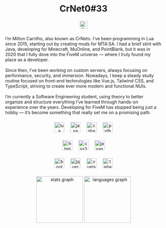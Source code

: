 <h1 align="center">CrNet0#33</h1>

###

<div align="center">
  <a href="https://discord.gg/mFjnnYPWBS" target="_blank">
    <img src="https://img.shields.io/static/v1?message=Discord&logo=discord&label=&color=7289DA&logoColor=white&labelColor=&style=for-the-badge" height="25" alt="discord logo"  />
  </a>
</div>

###

<p align="left">I’m Milton Carrilho, also known as CrNeto. I’ve been programming in Lua since 2015, starting out by creating mods for MTA:SA. I had a brief stint with Java, developing for Minecraft, MuOnline, and PointBlank, but it was in 2020 that I fully dove into the FiveM universe — where I truly found my place as a developer.<br><br>Since then, I’ve been working on custom servers, always focusing on performance, security, and immersion. Nowadays, I keep a steady study routine focused on front-end technologies like Vue.js, Tailwind CSS, and TypeScript, striving to create ever more modern and functional NUIs.<br><br>I’m currently a Software Engineering student, using theory to better organize and structure everything I’ve learned through hands-on experience over the years. Developing for FiveM has stopped being just a hobby — it’s become something that really set me on a promising path.</p>

###

<div align="center">
  <span>
    <img src="https://cdn.jsdelivr.net/gh/devicons/devicon/icons/lua/lua-original.svg" width="32" height="32" style="width:32px; height:32px;" alt="lua logo" title="Lua" />
    <img width="12" />
    <img src="https://cdn.jsdelivr.net/gh/devicons/devicon/icons/java/java-original.svg" width="32" height="32" style="width:32px; height:32px;" alt="java logo" title="Java" />
    <img width="12" />
    <img src="https://cdn.jsdelivr.net/gh/devicons/devicon/icons/csharp/csharp-original.svg" width="32" height="32" style="width:32px; height:32px;" alt="csharp logo" title="C#" />
    <img width="12" />
    <img src="https://cdn.jsdelivr.net/gh/devicons/devicon/icons/python/python-original.svg" width="32" height="32" style="width:32px; height:32px;" alt="python logo" title="Python" />
  </span>
</div>

###

<div align="center">
  <span>
    <img src="https://cdn.jsdelivr.net/gh/devicons/devicon/icons/html5/html5-original.svg" width="32" height="32" style="width:32px; height:32px;" alt="html5 logo" title="HTML5" />
    <img width="12" />
    <img src="https://cdn.jsdelivr.net/gh/devicons/devicon/icons/css3/css3-original.svg" width="32" height="32" style="width:32px; height:32px;" alt="css3 logo" title="CSS3" />
    <img width="12" />
    <img src="https://cdn.jsdelivr.net/gh/devicons/devicon/icons/javascript/javascript-original.svg" width="32" height="32" style="width:32px; height:32px;" alt="javascript logo" title="JavaScript" />
  </span>
</div>

###

<div align="center">
  <span>
    <img src="https://cdn.jsdelivr.net/gh/devicons/devicon/icons/bootstrap/bootstrap-original.svg" width="32" height="32" style="width:32px; height:32px;" alt="bootstrap logo" title="Bootstrap" />
    <img width="12" />
    <img src="https://cdn.jsdelivr.net/gh/devicons/devicon/icons/jquery/jquery-original.svg" width="32" height="32" style="width:32px; height:32px;" alt="jquery logo" title="jQuery" />
    <img width="12" />
    <img src="https://cdn.jsdelivr.net/gh/devicons/devicon/icons/vuejs/vuejs-original.svg" width="32" height="32" style="width:32px; height:32px;" alt="vuejs logo" title="Vue.js" />
    <img width="12" />
    <img src="https://cdn.simpleicons.org/tailwindcss/06B6D4" width="32" height="32" style="width:32px; height:32px;" alt="tailwindcss logo" title="Tailwind CSS" />
  </span>
</div>

###

<div align="center">
  <img src="https://github-readme-stats.vercel.app/api?username=CrNet0&hide_title=false&hide_rank=false&show_icons=true&include_all_commits=true&count_private=true&disable_animations=false&theme=dracula&locale=en&hide_border=false&order=1" height="150" alt="stats graph"  />
  <img src="https://github-readme-stats.vercel.app/api/top-langs?username=CrNet0&locale=en&hide_title=false&layout=compact&card_width=320&langs_count=5&theme=dracula&hide_border=false&order=2" height="150" alt="languages graph"  />
</div>
